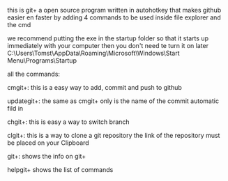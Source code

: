 this is git+ a open source program written in autohotkey that makes github easier en faster by adding 4 commands to be used inside file explorer and the cmd

we recommend putting the exe in the startup folder so that it starts up immediately with your computer then you don't need te turn it on later 
C:\Users\Tomst\AppData\Roaming\Microsoft\Windows\Start Menu\Programs\Startup 


all the commands:

<name commit> cmgit+: this is a easy way to add, commit and push to github 
  
updategit+: the same as cmgit+ only is the name of the commit automatic fild in 
  
<name branch> chgit+: this is easy a way to switch branch
  
clgit+: this is a way to clone a git repository the link of the repository must be placed on your Clipboard
  
git+: shows the info on git+
  
helpgit+ shows the list of commands
